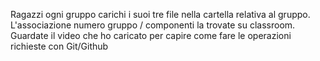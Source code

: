 Ragazzi ogni gruppo carichi i suoi tre file nella cartella relativa al gruppo.
L'associazione numero gruppo / componenti la trovate su classroom.
Guardate il video che ho caricato per capire come fare le operazioni richieste con Git/Github
